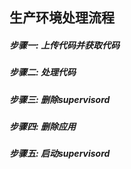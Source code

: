 生产环境处理流程
-----
##### 步骤一: 上传代码并获取代码

##### 步骤二: 处理代码

##### 步骤三: 删除supervisord

##### 步骤四: 删除应用

##### 步骤五: 启动supervisord

